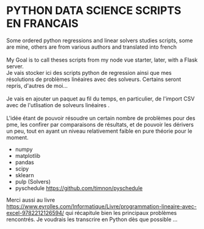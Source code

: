# PYTHON DATA SCIENCE SCRIPTS EN FRANCAIS
Some ordered python regressions and linear solvers studies scripts, some are mine, others are from various authors and translated into french <br><br>My Goal is to call theses scripts from my node vue starter, later, with a Flask server.<br>
Je vais stocker ici des scripts python de regression ainsi que mes résolutions de problèmes linéaires avec des solveurs. Certains seront repris, d'autres de moi...<br><br>
Je vais en ajouter un paquet au fil du temps, en particulier, de l'import CSV avec de l'utlisation de solveurs linéaires .<br><br>
L'idée étant de pouvoir résoudre un certain nombre de problèmes pour des pme, les confirer par comparaisons de résultats, et de pouvoir les dérivers un peu, tout en ayant un niveau relativement faible en pure théorie pour le moment.

* numpy<br>
* matplotlib<br>
* pandas<br>
* scipy<br>
* sklearn<br>
* pulp (Solvers)<br>
* pyschedule https://github.com/timnon/pyschedule




Merci aussi au livre https://www.eyrolles.com/Informatique/Livre/programmation-lineaire-avec-excel-9782212126594/
qui récapitule bien les principaux problèmes rencontrés. Je voudrais les transcrire en Python dès que possible ...

